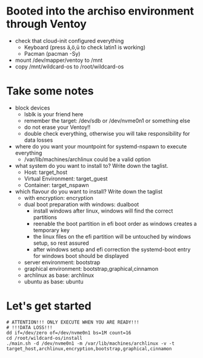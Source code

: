 # Booted into the archiso environment through Ventoy
  - check that cloud-init configured everything
    - Keyboard (press ä,ö,ü to check latin1 is working)
    - Pacman (pacman -Sy)
  - mount /dev/mapper/ventoy to /mnt
  - copy /mnt/wildcard-os to /root/wildcard-os

# Take some notes
  - block devices
    - lsblk is your friend here
    - remember the target: /dev/sdb or /dev/nvme0n1 or something else
    - do not erase your Ventoy!!
    - double check everything, otherwise you will take responsibility for data losses
  - where do you want your mountpoint for systemd-nspawn to execute everything
    - /var/lib/machines/archlinux could be a valid option
  - what system do you want to install to? Write down the taglist.
    - Host: target_host
    - Virtual Environment: target_guest
    - Container: target_nspawn
  - which flavour do you want to install? Write down the taglist
    - with encryption: encryption
    - dual boot preparation with windows: dualboot
      - install windows after linux, windows will find the correct partitions
      - reenable the boot partition in efi boot order as windows creates a temporary key
      - the linux files on the efi partition will be untouched by windows setup, so rest assured
      - after windows setup and efi correction the systemd-boot entry for windows boot should be displayed
    - server environment: bootstrap
    - graphical environment: bootstrap,graphical,cinnamon
    - archlinux as base: archlinux
    - ubuntu as base: ubuntu

# Let's get started
```
# ATTENTION!!! ONLY EXECUTE WHEN YOU ARE READY!!!
# !!!DATA LOSS!!!
dd if=/dev/zero of=/dev/nvme0n1 bs=1M count=16
cd /root/wildcard-os/install
./main.sh -d /dev/nvme0n1 -m /var/lib/machines/archlinux -v -t target_host,archlinux,encryption,bootstrap,graphical,cinnamon
```
